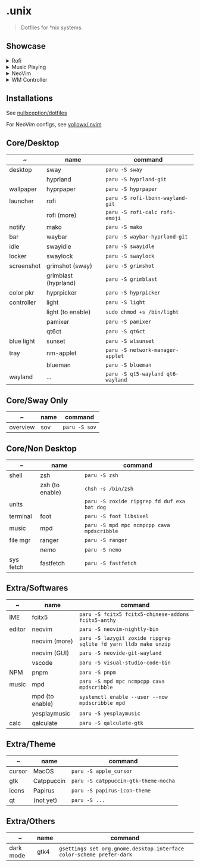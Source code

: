 # .unix

> Dotfiles for *nix systems.

## Showcase

<details>
<summary>Rofi</summary>

![rofi-launcher](https://github.com/huge-pancake/.arch/assets/73375859/74151c82-fae1-4bac-8d27-b92b48ea74ec)
![rofi-session](https://github.com/huge-pancake/.arch/assets/73375859/ad8d85e6-6a37-4315-a438-74c944582b59)

</details>

<details>
<summary>Music Playing</summary>

![music](https://github.com/huge-pancake/.arch/assets/73375859/0429b031-f3a5-4af7-a436-9255d8acb7e9)

</details>

<details>
<summary>NeoVim</summary>

![neovim-startup-screen](https://github.com/huge-pancake/.arch/assets/73375859/05f999e1-c91a-4c5c-9563-cc9e2fa0c77b)
![neovim-package-manager](https://github.com/huge-pancake/.arch/assets/73375859/983e73b5-ca65-4b3b-96e4-956da21adc2b)
![neovim-editing](https://github.com/huge-pancake/.arch/assets/73375859/b9f470bf-07ba-43d9-b522-81b22bcfab68)

</details>

<details>
<summary>WM Controller</summary>

![wm-controller](https://github.com/huge-pancake/.arch/assets/73375859/dcfd46d6-e166-4056-973b-c8421923e98f)

</details>

## Installations

See [nullxception/dotfiles](https://github.com/nullxception/dotfiles)

For NeoVim configs, see [vollowx/.nvim](https://github.com/vollowx/.nvim)

## Core/Desktop

| ~          | name                 | command                           |
| ---------- | -------------------- | --------------------------------- |
| desktop    | sway                 | `paru -S sway`                    |
|            | hyprland             | `paru -S hyprland-git`            |
| wallpaper  | hyprpaper            | `paru -S hyprpaper`               |
| launcher   | rofi                 | `paru -S rofi-lbonn-wayland-git`  |
|            | rofi (more)          | `paru -S rofi-calc rofi-emoji`    |
| notify     | mako                 | `paru -S mako`                    |
| bar        | waybar               | `paru -S waybar-hyprland-git`     |
| idle       | swayidle             | `paru -S swayidle`                |
| locker     | swaylock             | `paru -S swaylock`                |
| screenshot | grimshot (sway)      | `paru -S grimshot`                |
|            | grimblast (hyprland) | `paru -S grimblast`               |
| color pkr  | hyprpicker           | `paru -S hyprpicker`              |
| controller | light                | `paru -S light`                   |
|            | light (to enable)    | `sudo chmod +s /bin/light`        |
|            | pamixer              | `paru -S pamixer`                 |
|            | qt6ct                | `paru -S qt6ct`                   |
| blue light | sunset               | `paru -S wlsunset`                |
| tray       | nm-applet            | `paru -S network-manager-applet`  |
|            | blueman              | `paru -S blueman`                 |
| wayland    | ...                  | `paru -S qt5-wayland qt6-wayland` |

## Core/Sway Only

| ~        | name | command       |
| -------- | ---- | ------------- |
| overview | sov  | `paru -S sov` |

## Core/Non Desktop

| ~         | name            | command                                     |
| --------- | --------------- | ------------------------------------------- |
| shell     | zsh             | `paru -S zsh`                               |
|           | zsh (to enable) | `chsh -s /bin/zsh`                          |
| units     |                 | `paru -S zoxide ripgrep fd duf exa bat dog` |
| terminal  | foot            | `paru -S foot libsixel`                     |
| music     | mpd             | `paru -S mpd mpc ncmpcpp cava mpdscribble`  |
| file mgr  | ranger          | `paru -S ranger`                            |
|           | nemo            | `paru -S nemo`                              |
| sys fetch | fastfetch       | `paru -S fastfetch`                         |

## Extra/Softwares

| ~      | name            | command                                                         |
| ------ | --------------- | --------------------------------------------------------------- |
| IME    | fcitx5          | `paru -S fcitx5 fcitx5-chinese-addons fcitx5-anthy`             |
| editor | neovim          | `paru -S neovim-nightly-bin`                                    |
|        | neovim (more)   | `paru -S lazygit zoxide ripgrep sqlite fd yarn lldb make unzip` |
|        | neovim (GUI)    | `paru -S neovide-git-wayland`                                   |
|        | vscode          | `paru -S visual-studio-code-bin`                                |
| NPM    | pnpm            | `paru -S pnpm`                                                  |
| music  | mpd             | `paru -S mpd mpc ncmpcpp cava mpdscribble`                      |
|        | mpd (to enable) | `systemctl enable --user --now mpdscribble mpd`                 |
|        | yesplaymusic    | `paru -S yesplaymusic`                                          |
| calc   | qalculate       | `paru -S qalculate-gtk`                                         |

## Extra/Theme

| ~      | name       | command                              |
| ------ | ---------- | ------------------------------------ |
| cursor | MacOS      | `paru -S apple_cursor`               |
| gtk    | Catppuccin | `paru -S catppuccin-gtk-theme-mocha` |
| icons  | Papirus    | `paru -S papirus-icon-theme`         |
| qt     | (not yet)  | `paru -S ...`                        |

## Extra/Others

| ~         | name | command                                                              |
| --------- | ---- | -------------------------------------------------------------------- |
| dark mode | gtk4 | `gsettings set org.gnome.desktop.interface color-scheme prefer-dark` |
